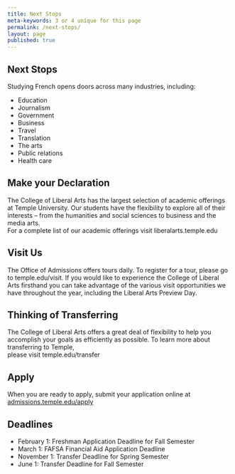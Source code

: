 ```yaml
---
title: Next Stops
meta-keywords: 3 or 4 unique for this page
permalink: /next-stops/
layout: page
published: true
---
```


## Next Stops

Studying French opens doors across many industries, including:

- Education
- Journalism
- Government
- Business
- Travel
- Translation
- The arts
- Public relations
- Health care

## Make your Declaration

The College of Liberal Arts has the largest selection of  academic offerings at Temple University. Our students have the flexibility to explore all of their interests – from the humanities and social sciences to business and the media arts.   
For a complete list of our academic offerings visit liberalarts.temple.edu

## Visit Us

The Office of Admissions offers tours daily. To register for a tour, please go to temple.edu/visit.
If you would like to experience the College of Liberal Arts firsthand you can take advantage of the various visit  opportunities we have throughout the year, including the Liberal Arts Preview Day.   

## Thinking of Transferring

The College of Liberal Arts offers a great deal of flexibility to help you accomplish your goals as efficiently as possible.   To learn more about transferring to Temple,  
please visit temple.edu/transfer

## Apply

When you are ready to apply, submit your application online at [admissions.temple.edu/apply](http://admissions.temple.edu/apply)

## Deadlines

- February 1: Freshman Application Deadline for Fall Semester
- March 1: FAFSA Financial Aid Application Deadline
- November 1: Transfer Deadline for Spring Semester
- June 1: Transfer Deadline for Fall Semester
